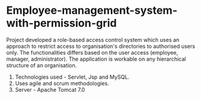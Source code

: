 # Employee-management-system-with-permission-grid
Project developed a role-based access control system which uses an approach to restrict access to organisation's directories to authorised users only. The functionalities differs based on the user access (employee, manager, administrator). The application is workable on any hierarchical structure of an organisation. 
1. Technologies used - Servlet, Jsp and MySQL.
2. Uses agile and scrum methodologies.
3. Server - Apache Tomcat 7.0
